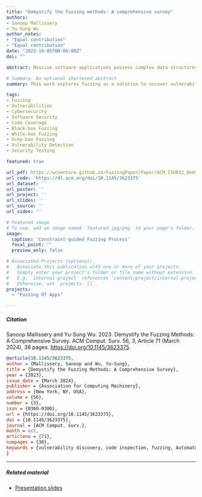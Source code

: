 ```yaml
---
title: "Demystify the fuzzing methods: A comprehensive survey"
authors:
- Sanoop Mallissery
- Yu-Sung Wu
author_notes:
- "Equal contribution"
- "Equal contribution"
date: "2023-10-05T00:00:00Z"
doi: ""

abstract: Massive software applications possess complex data structures or parse complex data structures; in such cases, vulnerabilities in the software become inevitable. The vulnerabilities are the source of cyber-security threats, and discovering this before the software deployment is challenging. Fuzzing is a vulnerability discovery solution that resonates with random-mutation, feedback-driven, coverage-guided, constraint-guided, seed-scheduling, and target-oriented strategies. Each technique is wrapped beneath the black-, white-, and grey-box fuzzers to uncover diverse vulnerabilities. It consists of methods such as identifying structural information about the test cases to detect security vulnerabilities, symbolic and concrete program states to explore the unexplored locations, and full semantics of code coverage to create new test cases. We methodically examine each kind of fuzzers and contemporary fuzzers with a profound observation that addresses various research questions and systematically reviews and analyze the gaps and their solutions. Our survey comprised the recent related works on fuzzing techniques to demystify the fuzzing methods concerning the application domains and the target that, in turn, achieves higher code coverage and sound vulnerability detection.

# Summary. An optional shortened abstract.
summary: This work explores fuzzing as a solution to uncover vulnerabilities in complex software applications, which pose cybersecurity risks. It reviews various fuzzing techniques—random mutation, feedback-driven, and constraint-guided—across black-, white-, and grey-box fuzzers. The study highlights how these methods detect vulnerabilities through structural test case analysis, symbolic program states, and code coverage. It also identifies gaps in current fuzzing techniques and suggests improvements for better vulnerability detection.

tags:
- Fuzzing
- Vulnerabilities
- Cybersecurity
- Software Security
- Code Coverage
- Black-box Fuzzing
- White-box Fuzzing
- Grey-box Fuzzing
- Vulnerability Detection
- Security Testing

featured: true

url_pdf: https://wcventure.github.io/FuzzingPaper/Paper/ACM_CSUR22_Demystify_Fuzzing.pdf
url_code: 'https://dl.acm.org/doi/10.1145/3623375'
url_dataset: ''
url_poster: ''
url_project: ''
url_slides: ''
url_source: ''
url_video: ''

# Featured image
# To use, add an image named `featured.jpg/png` to your page's folder. 
image:
  caption: 'Constraint-guided Fuzzing Process'
  focal_point: ""
  preview_only: false

# Associated Projects (optional).
#   Associate this publication with one or more of your projects.
#   Simply enter your project's folder or file name without extension.
#   E.g. `internal-project` references `content/project/internal-project/index.md`.
#   Otherwise, set `projects: []`.
projects:
  - "Fuzzing OT Apps"

---
```


##### Citation

Sanoop Mallissery and Yu-Sung Wu. 2023. Demystify the Fuzzing Methods: A Comprehensive Survey. ACM Comput. Surv. 56, 3, Article 71 (March 2024), 38 pages. https://doi.org/10.1145/3623375.

```BibTeX
@article{10.1145/3623375,
author = {Mallissery, Sanoop and Wu, Yu-Sung},
title = {Demystify the Fuzzing Methods: A Comprehensive Survey},
year = {2023},
issue_date = {March 2024},
publisher = {Association for Computing Machinery},
address = {New York, NY, USA},
volume = {56},
number = {3},
issn = {0360-0300},
url = {https://doi.org/10.1145/3623375},
doi = {10.1145/3623375},
journal = {ACM Comput. Surv.},
month = oct,
articleno = {71},
numpages = {38},
keywords = {vulnerability discovery, code inspection, fuzzing, Automated testing}
}
```

---

##### Related material

+ [Presentation slides](/2p.pdf)

